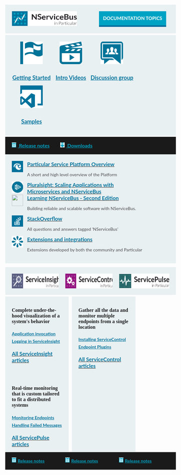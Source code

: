<style>
.small.button {
  line-height: 45px;
  font-size: 16px;
  padding-left: 15px;
  font-family: 'Lato', Bold;
  display: inline-block;
}
.small.button a {
  display: block;
  color: white;
  line-height: 45px;
  width: 215px;
  background-color: #00a3c4;
  border-bottom: 5px solid #0071a0;
  clear: both;
  text-align: center;
  text-transform: uppercase;
  text-decoration: none;
  font-weight: 700;
}
.small.button a:hover {
  background-color: #03AFF8;
}
.block.black a,
.block.middle a,
.productcolumn a {
  color: inherit;
}
.block {
  width: 100%;
  background-color: rgb(233, 240, 242);
  padding: 21px;
  margin-bottom: 2px;
  font-family: 'Lato';
  display: inline-block;
}
.block.top img,
.productcolumn img {
  float: left;
}
.block.black img {
  float: inherit;
}
.block.top .button {
  float: right;
  width: 225px;
  font-size: 15px;
}
.block.middle .ic {
  min-width: 25%;
  float: left;
  text-align: center;
  font-size: 18px;
  font-weight: bold;
  line-height: 50px;
  color: rgb(0, 114, 156);
}
.block.black {
  margin-top: -2px;
  margin-bottom: 0px;
  width: 100%;
  clear: both;
  background-color: rgb(26, 26, 26);
  font-size: 16px;
  font-weight: bold;
  padding-top: 13px;
  padding-bottom: 13px;
  line-height: 30px;
}
span.blue {
  color: rgb(0, 163, 196);
  padding-right: 30px;
  display: inline-block;
}
.block.black span img {
  padding-left: 0px;
  padding-right: 5px;
  margin-top: -3px;
}
.productcolumn .black {
  font-size: 14px;
}
.block h3 {
  font-weight: bold;
  font-size: 17px;
  margin-top: 0px;
  margin-bottom: 0px;
  color: rgb(0, 114, 156);
}
.block h4 {
  font-size: 16px !important;
  font-family: 'Dosis', bold;
  font-weight: bold;
  margin-top: 0px;
}
.block p {
  font-size: 14px;
  color: rgb(77, 77, 77);
}
.block .col-md-6 img,
.block .col-md-6 img {
  float: left;
  margin: 0px 13px 0px 0px;
}
.productcolumn {
  width: 32%;
  margin-right: 2%;
  float: left;
}
.productcolumn.header {
  margin-top: 2%;
}
.productcolumn.last {
  margin-right: 0px;
}
.productcolumnc {
  overflow: hidden;
  clear: both;
}
.productcolumnc .productcolumn {
  padding-bottom: 1000px;
  margin-bottom: -1000px;
}
.productcolumnc ul {
  list-style: none;
  margin-left: 0px;
  padding-left: 0px;
}
.productcolumnc li {
  color: rgb(0, 114, 156) !important;
  font-size: 14px;
  font-weight: bold;
  padding-bottom: 7px;
}
</style>
<div class="row">
<div class="col-md-12 block top">
  <a href="/nservicebus/"><img src="/home/nservicebus.svg"  width="208" height="47"></a>
  <div class="small button">
    <a class="blue" href="/nservicebus/">Documentation topics</a>
  </div>
</div>
</div>
<div class="row">
<div class="col-md-12 block middle">
  <div class="ic">
    <a href="/samples/step-by-step/">
      <img src="/home/getting-started.svg" height="72" width="72">
      <br> Getting Started
    </a>
  </div>
  <div class="ic">
    <a href="http://particular.net/videos-and-presentations">
      <img src="/home/videos.svg" height="72" width="72">
      <br> Intro Videos
    </a>
  </div>
  <div class="ic">
    <a href="https://groups.google.com/forum/#!forum/particularsoftware">
      <img src="/home/discussion.svg" height="72" width="72"/><br/>
      Discussion group
    </a>
  </div>
  <div class="ic">
    <a href="/samples/" class="rarr">
      <img src="/home/samples.svg" height="72" width="72"/><br/>
      Samples
    </a>
  </div>
</div>
</div>
<div class="row">
<div class="col-md-12 block black">
  <span class="blue"><a href="https://github.com/Particular/NServiceBus/releases"><img src="/home/release-notes.svg" height="16" width="14"> Release notes</a></span>
  <span class="blue">
<a href="http://particular.net/downloads"><img src="/home/download.svg" height="16" width="14"> Downloads</a>
</span>
</div>
</div>
<div class="row">
<div class="col-md-12 block ">
  <div class="row">
    <div class="col-md-6">
      <a href="/platform/">
        <img src="/home/platform.svg" width="36" height="36"/>
        <h3>Particular Service Platform Overview</h3>
      </a>
      <p>A short and high level overview of the Platform</p>
    </div>
    <div class="col-md-6">
      <a href="https://www.pluralsight.com/courses/microservices-nservicebus-scaling-applications">
        <img src="/home/pluralsight.svg" width="36" height="36">
        <h3>Pluralsight: Scaling Applications with<br> Microservices and NServiceBus</h3>
      </a>
    </div>
  </div>
  <div class="row">
    <div class="col-md-6">
      <a href="https://www.packtpub.com/application-development/learning-nservicebus-second-edition">
        <img src="/home/book.svg" width="36" height="36">
        <h3>Learning NServiceBus - Second Edition</h3>
      </a>
      <p>Building reliable and scalable software with NServiceBus.</p>
    </div>
    <div class="col-md-6">
      <a href="http://stackoverflow.com/questions/tagged/nservicebus">
        <img src="/home/stackoverflow.svg" width="36" height="36">
        <h3>StackOverflow</h3>
      </a>
      <p>All questions and answers tagged 'NServiceBus'</p>
    </div>
  </div>
  <div class="row">
    <div class="col-md-6">
      <a href="/platform/extensions.md">
        <img src="/home/extensions.svg" width="36" height="36">
        <h3>Extensions and integrations</h3>
      </a>
      <p>Extensions developed by both the community and Particular</p>
    </div>
    <div class="col-md-6">
    </div>
  </div>
</div>
</div>
<div class="row">
<div class="productcolumn header">
  <div class="block top">
    <a href="/serviceinsight/">
      <img src="/home/serviceinsight.svg" width="219" height="47"/>
    </a>
    <div style="clear: both"></div>
  </div>
</div>
<div class="productcolumn header">
  <div class="block top">
    <a href="/servicecontrol/">
      <img src="/home/servicecontrol.svg" width="219" height="47"/>
    </a>
    <div style="clear: both"></div>
  </div>
</div>
<div class="productcolumn header last">
  <div class="block top">
    <a href="/servicepulse/">
      <img src="/home/servicepulse.svg" width="219" height="47"/>
    </a>
    <div style="clear: both"></div>
  </div>
</div>
</div>
<div class="row">
<div class="productcolumnc">
  <div class="productcolumn block">
    <p></p>
    <h4>Complete under-the-hood visualization of a system's behavior</h4>
    <p></p>
    <ul>
      <li><a href="/serviceinsight/application-invocation.md">Application invocation</a></li>
      <li><a href="/serviceinsight/logging.md">Logging in ServiceInsight</a></li>
    </ul>
    <a href="/serviceinsight/"><h3>All ServiceInsight articles</h3></a><br/>
    <div style="clear: both"></div>
  </div>
  <div class="productcolumn block">
    <p></p>
    <h4>Gather all the data and monitor multiple endpoints from a single location</h4>
    <p></p>
    <ul>
      <li><a href="/servicecontrol/installation.md">Installing ServiceControl</a></li>
      <li><a href="/servicecontrol/plugins/">Endpoint Plugins</a></li>
    </ul>
    <a href="/servicecontrol/"><h3>All ServiceControl articles</h3></a><br/>
    <div style="clear: both"></div>
  </div>
  <div class="productcolumn last block">
    <p></p>
    <h4>Real-time monitoring that is custom tailored to fit a distributed systems</h4>
    <p></p>
    <ul>
      <li><a href="/servicepulse/intro-endpoints-heartbeats.md">Monitoring Endpoints</a></li>
      <li><a href="/servicepulse/intro-failed-messages.md">Handling Failed Messages</a></li>
    </ul>
    <a href="/servicepulse/"><h3>All ServicePulse articles</h3></a><br/>
    <div style="clear: both"></div>
  </div>
</div>
</div>
<div class="row">
<div class="productcolumn">
  <div class="block black">
    <span class="blue"><a href="https://github.com/Particular/ServiceInsight/releases"><img src="/home/release-notes.svg" height="16" width="14"/>Release notes</a></span>
  </div>
</div>
<div class="productcolumn">
  <div class="block black">
    <span class="blue"><a href="https://github.com/Particular/ServiceControl/releases"><img src="/home/release-notes.svg" height="16" width="14"/>Release notes</a></span>
  </div>
</div>
<div class="productcolumn last">
  <div class="block black">
    <span class="blue"><a href="https://github.com/Particular/ServicePulse/releases"><img src="/home/release-notes.svg" height="16" width="14"/>Release notes</a></span>
  </div>
</div>
</div>